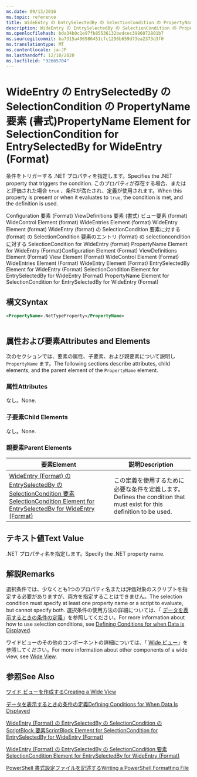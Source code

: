 ```yaml
---
ms.date: 09/13/2016
ms.topic: reference
title: WideEntry の EntrySelectedBy の SelectionCondition の PropertyName 要素 (書式)
description: WideEntry の EntrySelectedBy の SelectionCondition の PropertyName 要素 (書式)
ms.openlocfilehash: bda34b0c1e97fb85536132bedcec3986072801b7
ms.sourcegitcommit: ba7315a496986451cfc1296b659d73ea2373d3f0
ms.translationtype: MT
ms.contentlocale: ja-JP
ms.lasthandoff: 12/10/2020
ms.locfileid: "92665704"
---
```

# <a name="propertyname-element-for-selectioncondition-for-entryselectedby-for-wideentry-format"></a><span data-ttu-id="d50a4-103">WideEntry の EntrySelectedBy の SelectionCondition の PropertyName 要素 (書式)</span><span class="sxs-lookup"><span data-stu-id="d50a4-103">PropertyName Element for SelectionCondition for EntrySelectedBy for WideEntry (Format)</span></span>

<span data-ttu-id="d50a4-104">条件をトリガーする .NET プロパティを指定します。</span><span class="sxs-lookup"><span data-stu-id="d50a4-104">Specifies the .NET property that triggers the condition.</span></span> <span data-ttu-id="d50a4-105">このプロパティが存在する場合、またはと評価された場合 `true` 、条件が満たされ、定義が使用されます。</span><span class="sxs-lookup"><span data-stu-id="d50a4-105">When this property is present or when it evaluates to `true`, the condition is met, and the definition is used.</span></span>

<span data-ttu-id="d50a4-106">Configuration 要素 (Format) ViewDefinitions 要素 (書式) ビュー要素 (format) WideControl Element (format) WideEntries Element (format) WideEntry Element (format) WideEntry (format) の SelectionCondition 要素に対する (format) の SelectionCondition 要素のエントリ (format) の selectioncondition に対する SelectionCondition for WideEntry (format) PropertyName Element for WideEntry (Format)</span><span class="sxs-lookup"><span data-stu-id="d50a4-106">Configuration Element (Format) ViewDefinitions Element (Format) View Element (Format) WideControl Element (Format) WideEntries Element (Format) WideEntry Element (Format) EntrySelectedBy Element for WideEntry (Format) SelectionCondition Element for EntrySelectedBy for WideEntry (Format) PropertyName Element for SelectionCondition for EntrySelectedBy for WideEntry (Format)</span></span>

## <a name="syntax"></a><span data-ttu-id="d50a4-107">構文</span><span class="sxs-lookup"><span data-stu-id="d50a4-107">Syntax</span></span>

```xml
<PropertyName>.NetTypeProperty</PropertyName>
```

```csharp

```

## <a name="attributes-and-elements"></a><span data-ttu-id="d50a4-108">属性および要素</span><span class="sxs-lookup"><span data-stu-id="d50a4-108">Attributes and Elements</span></span>

<span data-ttu-id="d50a4-109">次のセクションでは、要素の属性、子要素、および親要素について説明し `PropertyName` ます。</span><span class="sxs-lookup"><span data-stu-id="d50a4-109">The following sections describe attributes, child elements, and the parent element of the `PropertyName` element.</span></span>

### <a name="attributes"></a><span data-ttu-id="d50a4-110">属性</span><span class="sxs-lookup"><span data-stu-id="d50a4-110">Attributes</span></span>

<span data-ttu-id="d50a4-111">なし。</span><span class="sxs-lookup"><span data-stu-id="d50a4-111">None.</span></span>

### <a name="child-elements"></a><span data-ttu-id="d50a4-112">子要素</span><span class="sxs-lookup"><span data-stu-id="d50a4-112">Child Elements</span></span>

<span data-ttu-id="d50a4-113">なし。</span><span class="sxs-lookup"><span data-stu-id="d50a4-113">None.</span></span>

### <a name="parent-elements"></a><span data-ttu-id="d50a4-114">親要素</span><span class="sxs-lookup"><span data-stu-id="d50a4-114">Parent Elements</span></span>

|<span data-ttu-id="d50a4-115">要素</span><span class="sxs-lookup"><span data-stu-id="d50a4-115">Element</span></span>|<span data-ttu-id="d50a4-116">説明</span><span class="sxs-lookup"><span data-stu-id="d50a4-116">Description</span></span>|
|-------------|-----------------|
|[<span data-ttu-id="d50a4-117">WideEntry (Format) の EntrySelectedBy の SelectionCondition 要素</span><span class="sxs-lookup"><span data-stu-id="d50a4-117">SelectionCondition Element for EntrySelectedBy for WideEntry (Format)</span></span>](./selectioncondition-element-for-entryselectedby-for-widecontrol-format.md)|<span data-ttu-id="d50a4-118">この定義を使用するために必要な条件を定義します。</span><span class="sxs-lookup"><span data-stu-id="d50a4-118">Defines the condition that must exist for this definition to be used.</span></span>|

## <a name="text-value"></a><span data-ttu-id="d50a4-119">テキスト値</span><span class="sxs-lookup"><span data-stu-id="d50a4-119">Text Value</span></span>

<span data-ttu-id="d50a4-120">.NET プロパティ名を指定します。</span><span class="sxs-lookup"><span data-stu-id="d50a4-120">Specify the .NET property name.</span></span>

## <a name="remarks"></a><span data-ttu-id="d50a4-121">解説</span><span class="sxs-lookup"><span data-stu-id="d50a4-121">Remarks</span></span>

<span data-ttu-id="d50a4-122">選択条件では、少なくとも1つのプロパティ名または評価対象のスクリプトを指定する必要がありますが、両方を指定することはできません。</span><span class="sxs-lookup"><span data-stu-id="d50a4-122">The selection condition must specify at least one property name or a script to evaluate, but cannot specify both.</span></span> <span data-ttu-id="d50a4-123">選択条件の使用方法の詳細については、「 [データを表示するときの条件の定義](./defining-conditions-for-displaying-data.md)」を参照してください。</span><span class="sxs-lookup"><span data-stu-id="d50a4-123">For more information about how to use selection conditions, see [Defining Conditions for when Data is Displayed](./defining-conditions-for-displaying-data.md).</span></span>

<span data-ttu-id="d50a4-124">ワイドビューのその他のコンポーネントの詳細については、「 [Wide ビュー](./creating-a-wide-view.md)」を参照してください。</span><span class="sxs-lookup"><span data-stu-id="d50a4-124">For more information about other components of a wide view, see [Wide View](./creating-a-wide-view.md).</span></span>

## <a name="see-also"></a><span data-ttu-id="d50a4-125">参照</span><span class="sxs-lookup"><span data-stu-id="d50a4-125">See Also</span></span>

[<span data-ttu-id="d50a4-126">ワイド ビューを作成する</span><span class="sxs-lookup"><span data-stu-id="d50a4-126">Creating a Wide View</span></span>](./creating-a-wide-view.md)

[<span data-ttu-id="d50a4-127">データを表示するときの条件の定義</span><span class="sxs-lookup"><span data-stu-id="d50a4-127">Defining Conditions for When Data Is Displayed</span></span>](./defining-conditions-for-displaying-data.md)

[<span data-ttu-id="d50a4-128">WideEntry (Format) の EntrySelectedBy の SelectionCondition の ScriptBlock 要素</span><span class="sxs-lookup"><span data-stu-id="d50a4-128">ScriptBlock Element for SelectionCondition for EntrySelectedBy for WideEntry (Format)</span></span>](./scriptblock-element-for-selectioncondition-for-entryselectedby-for-widecontrol-format.md)

[<span data-ttu-id="d50a4-129">WideEntry (Format) の EntrySelectedBy の SelectionCondition 要素</span><span class="sxs-lookup"><span data-stu-id="d50a4-129">SelectionCondition Element for EntrySelectedBy for WideEntry (Format)</span></span>](./selectioncondition-element-for-entryselectedby-for-widecontrol-format.md)

[<span data-ttu-id="d50a4-130">PowerShell 書式設定ファイルを記述する</span><span class="sxs-lookup"><span data-stu-id="d50a4-130">Writing a PowerShell Formatting File</span></span>](./writing-a-powershell-formatting-file.md)
